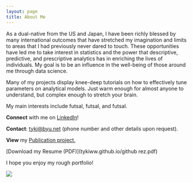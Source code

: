 ```yaml
---
layout: page
title: About Me
---
```



As a dual-native from the US and Japan, I have been richly blessed by many international outcomes that have stretched my imagination and limits to areas that I had previously never dared to touch. These opportunities have led me to take interest in statistics and the power that descriptive, predictive, and prescriptive analytics has in enriching the lives of individuals. My goal is to be an influence in the well-being of those around me through data science.


Many of my projects display knee-deep tutorials on how to effectively tune parameters on analytical models. Just warm enough for almost anyone to understand, but complex enough to stretch your brain.

My main interests include futsal, futsal, and futsal. 

**Connect** with me on [LinkedIn](https://www.linkedin.com/in/taiki-wada)!

**Contact**: [tyki@byu.net](tyki@byu.net)
(phone number and other details upon request).

**View** my [Publication project.](https://doi.org/10.1016/j.burn.2017.05.003)

[Download my Resume (PDF)](tykiww.github.io/github rez.pdf)

I hope you enjoy my rough portfolio!



![](../img/disco.jpg)
